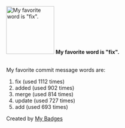 <img src="https://my-badges.github.io/my-badges/favorite-word.png" alt="My favorite word is &quot;fix&quot;." title="My favorite word is &quot;fix&quot;." width="128">
<strong>My favorite word is &quot;fix&quot;.</strong>
<br><br>

My favorite commit message words are:

1. fix (used 1112 times)
2. added (used 902 times)
3. merge (used 814 times)
4. update (used 727 times)
5. add (used 693 times)


Created by <a href="https://github.com/my-badges/my-badges">My Badges</a>